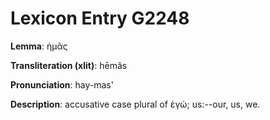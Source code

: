 # Lexicon Entry G2248

**Lemma**: ἡμᾶς

**Transliteration (xlit)**: hēmâs

**Pronunciation**: hay-mas'

**Description**:
accusative case plural of ἐγώ; us:--our, us, we.
